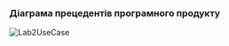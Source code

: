 ### Діаграма прецедентів програмного продукту
![Lab2UseCase](https://github.com/oleksandrblazhko/ai-211-amitsi/assets/101993484/3c191a31-e36f-4d96-aed3-0c9aebda04fe)
